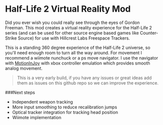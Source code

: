 # Half-Life 2 Virtual Reality Mod

Did you ever wish you could really see through the eyes of Gordon Freeman.  This mod creates a virtual reality experience for the Half-Life 2 series (and can be used for other source engine based games like Counter-Strike Source) for use with Hillcrest Labs Freespace Trackers.  

This is a standing 360 degree experience of the Half-Life 2 universe, so you'll need enough room to turn all the way around.  For movement I recommend a wiimote nunchuck or a ps move navigator.  I use the navigator with [MotionInJoy](http://www.motioninjoy.com/) with xbox controller emulation which provides smooth analog movement.

> This is a very early build, if you have any issues or great ideas add them as issues on this github repo so we can improve the experience.

###Next steps
- Independent weapon tracking
- More input smoothing to reduce recalibration jumps
- Optical tracker integration for tracking head position
- Wiimote implementation